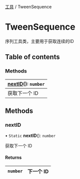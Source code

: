[工具](../groups/工具.工具.md) / TweenSequence

# TweenSequence <Badge type="tip" text="Class" /> <Score text="TweenSequence" />

序列工具类，主要用于获取连续的ID

## Table of contents

### Methods <Score text="Methods" /> 
| **[nextID](mw.TweenSequence.md#nextid)**(): `number`   |
| :-----|
| 获取下一个 ID|

## Methods

### nextID <Score text="nextID" /> 

• `Static` **nextID**(): `number` 

获取下一个 ID

#### Returns

| `number` | 下一个 ID |
| :------ | :------ |
